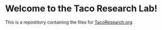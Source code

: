 # Welcome to the Taco Research Lab!

This is a repostitory containing the files for [TacoResearch.org](https://html.tacoresearch.org).


